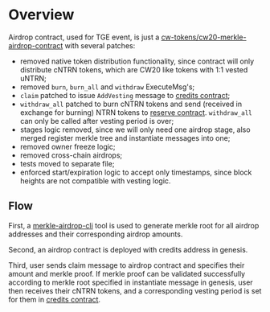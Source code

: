 # Overview

Airdrop contract, used for TGE event, is just a [cw-tokens/cw20-merkle-airdrop-contract](https://github.com/CosmWasm/cw-tokens/tree/main/contracts/cw20-merkle-airdrop) with several patches:
- removed native token distribution functionality, since contract will only distribute cNTRN tokens, which are CW20 like tokens with 1:1 vested uNTRN;
- removed `burn`, `burn_all` and `withdraw` ExecuteMsg's;
- `claim` patched to issue `AddVesting` message to [credits contract](../credits/overview);
- `withdraw_all` patched to burn cNTRN tokens and send (received in exchange for burning) NTRN tokens to [reserve contract](../../tokenomics/reserve/overview). `withdraw_all` can only be called after vesting period is over;
- stages logic removed, since we will only need one airdrop stage, also merged register merkle tree and instantiate messages into one;
- removed owner freeze logic;
- removed cross-chain airdrops;
- tests moved to separate file;
- enforced start/expiration logic to accept only timestamps, since block heights are not compatible with vesting logic.

## Flow

First, a [merkle-airdrop-cli](https://github.com/ratik/merkle-airdrop-cli) tool is used to generate merkle root for all airdrop addresses and their corresponding airdrop amounts.

Second, an airdrop contract is deployed with credits address in genesis.

Third, user sends claim message to airdrop contract and specifies their amount and merkle proof. If merkle proof can be validated successfully according to merkle root specified in instantiate message in genesis, user then receives their cNTRN tokens, and a corresponding vesting period is set for them in [credits contract](../credits/overview).
